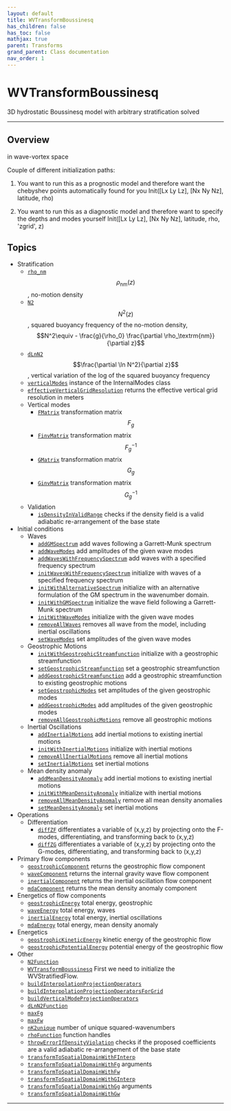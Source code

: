 ```yaml
---
layout: default
title: WVTransformBoussinesq
has_children: false
has_toc: false
mathjax: true
parent: Transforms
grand_parent: Class documentation
nav_order: 1
---
```


#  WVTransformBoussinesq

3D hydrostatic Boussinesq model with arbitrary stratification solved


---

## Overview
  in wave-vortex space
 
  Couple of different initialization paths:
  1) You want to run this as a prognostic model and therefore want
     the chebyshev points automatically found for you
        Init([Lx Ly Lz], [Nx Ny Nz], latitude, rho)
 
  2) You want to run this as a diagnostic model and therefore want
     to specify the depths and modes yourself
        Init([Lx Ly Lz], [Nx Ny Nz], latitude, rho, 'zgrid', z)


## Topics
+ Stratification
  + [`rho_nm`](/classes/transforms/wvtransformboussinesq/rho_nm.html) $$\rho_\textrm{nm}(z)$$, no-motion density
  + [`N2`](/classes/transforms/wvtransformboussinesq/n2.html) $$N^2(z)$$, squared buoyancy frequency of the no-motion density, $$N^2\equiv - \frac{g}{\rho_0} \frac{\partial \rho_\textrm{nm}}{\partial z}$$
  + [`dLnN2`](/classes/transforms/wvtransformboussinesq/dlnn2.html) $$\frac{\partial \ln N^2}{\partial z}$$, vertical variation of the log of the squared buoyancy frequency
  + [`verticalModes`](/classes/transforms/wvtransformboussinesq/verticalmodes.html) instance of the InternalModes class
  + [`effectiveVerticalGridResolution`](/classes/transforms/wvtransformboussinesq/effectiveverticalgridresolution.html) returns the effective vertical grid resolution in meters
  + Vertical modes
    + [`FMatrix`](/classes/transforms/wvtransformboussinesq/fmatrix.html) transformation matrix $$F_g$$
    + [`FinvMatrix`](/classes/transforms/wvtransformboussinesq/finvmatrix.html) transformation matrix $$F_g^{-1}$$
    + [`GMatrix`](/classes/transforms/wvtransformboussinesq/gmatrix.html) transformation matrix $$G_g$$
    + [`GinvMatrix`](/classes/transforms/wvtransformboussinesq/ginvmatrix.html) transformation matrix $$G_g^{-1}$$
  + Validation
    + [`isDensityInValidRange`](/classes/transforms/wvtransformboussinesq/isdensityinvalidrange.html) checks if the density field is a valid adiabatic re-arrangement of the base state
+ Initial conditions
  + Waves
    + [`addGMSpectrum`](/classes/transforms/wvtransformboussinesq/addgmspectrum.html) add waves following a Garrett-Munk spectrum
    + [`addWaveModes`](/classes/transforms/wvtransformboussinesq/addwavemodes.html) add amplitudes of the given wave modes
    + [`addWavesWithFrequencySpectrum`](/classes/transforms/wvtransformboussinesq/addwaveswithfrequencyspectrum.html) add waves with a specified frequency spectrum
    + [`initWavesWithFrequencySpectrum`](/classes/transforms/wvtransformboussinesq/initwaveswithfrequencyspectrum.html) initialize with waves of a specified frequency spectrum
    + [`initWithAlternativeSpectrum`](/classes/transforms/wvtransformboussinesq/initwithalternativespectrum.html) initialize with an alternative formulation of the GM spectrum in the wavenumber domain.
    + [`initWithGMSpectrum`](/classes/transforms/wvtransformboussinesq/initwithgmspectrum.html) initialize the wave field following a Garrett-Munk spectrum
    + [`initWithWaveModes`](/classes/transforms/wvtransformboussinesq/initwithwavemodes.html) initialize with the given wave modes
    + [`removeAllWaves`](/classes/transforms/wvtransformboussinesq/removeallwaves.html) removes all wave from the model, including inertial oscillations
    + [`setWaveModes`](/classes/transforms/wvtransformboussinesq/setwavemodes.html) set amplitudes of the given wave modes
  + Geostrophic Motions
    + [`initWithGeostrophicStreamfunction`](/classes/transforms/wvtransformboussinesq/initwithgeostrophicstreamfunction.html) initialize with a geostrophic streamfunction
    + [`setGeostrophicStreamfunction`](/classes/transforms/wvtransformboussinesq/setgeostrophicstreamfunction.html) set a geostrophic streamfunction
    + [`addGeostrophicStreamfunction`](/classes/transforms/wvtransformboussinesq/addgeostrophicstreamfunction.html) add a geostrophic streamfunction to existing geostrophic motions
    + [`setGeostrophicModes`](/classes/transforms/wvtransformboussinesq/setgeostrophicmodes.html) set amplitudes of the given geostrophic modes
    + [`addGeostrophicModes`](/classes/transforms/wvtransformboussinesq/addgeostrophicmodes.html) add amplitudes of the given geostrophic modes
    + [`removeAllGeostrophicMotions`](/classes/transforms/wvtransformboussinesq/removeallgeostrophicmotions.html) remove all geostrophic motions
  + Inertial Oscillations
    + [`addInertialMotions`](/classes/transforms/wvtransformboussinesq/addinertialmotions.html) add inertial motions to existing inertial motions
    + [`initWithInertialMotions`](/classes/transforms/wvtransformboussinesq/initwithinertialmotions.html) initialize with inertial motions
    + [`removeAllInertialMotions`](/classes/transforms/wvtransformboussinesq/removeallinertialmotions.html) remove all inertial motions
    + [`setInertialMotions`](/classes/transforms/wvtransformboussinesq/setinertialmotions.html) set inertial motions
  + Mean density anomaly
    + [`addMeanDensityAnomaly`](/classes/transforms/wvtransformboussinesq/addmeandensityanomaly.html) add inertial motions to existing inertial motions
    + [`initWithMeanDensityAnomaly`](/classes/transforms/wvtransformboussinesq/initwithmeandensityanomaly.html) initialize with inertial motions
    + [`removeAllMeanDensityAnomaly`](/classes/transforms/wvtransformboussinesq/removeallmeandensityanomaly.html) remove all mean density anomalies
    + [`setMeanDensityAnomaly`](/classes/transforms/wvtransformboussinesq/setmeandensityanomaly.html) set inertial motions
+ Operations
  + Differentiation
    + [`diffZF`](/classes/transforms/wvtransformboussinesq/diffzf.html) differentiates a variable of (x,y,z) by projecting onto the F-modes, differentiating, and transforming back to (x,y,z)
    + [`diffZG`](/classes/transforms/wvtransformboussinesq/diffzg.html) differentiates a variable of (x,y,z) by projecting onto the G-modes, differentiating, and transforming back to (x,y,z)
+ Primary flow components
  + [`geostrophicComponent`](/classes/transforms/wvtransformboussinesq/geostrophiccomponent.html) returns the geostrophic flow component
  + [`waveComponent`](/classes/transforms/wvtransformboussinesq/wavecomponent.html) returns the internal gravity wave flow component
  + [`inertialComponent`](/classes/transforms/wvtransformboussinesq/inertialcomponent.html) returns the inertial oscillation flow component
  + [`mdaComponent`](/classes/transforms/wvtransformboussinesq/mdacomponent.html) returns the mean density anomaly component
+ Energetics of flow components
  + [`geostrophicEnergy`](/classes/transforms/wvtransformboussinesq/geostrophicenergy.html) total energy, geostrophic
  + [`waveEnergy`](/classes/transforms/wvtransformboussinesq/waveenergy.html) total energy, waves
  + [`inertialEnergy`](/classes/transforms/wvtransformboussinesq/inertialenergy.html) total energy, inertial oscillations
  + [`mdaEnergy`](/classes/transforms/wvtransformboussinesq/mdaenergy.html) total energy, mean density anomaly
+ Energetics
  + [`geostrophicKineticEnergy`](/classes/transforms/wvtransformboussinesq/geostrophickineticenergy.html) kinetic energy of the geostrophic flow
  + [`geostrophicPotentialEnergy`](/classes/transforms/wvtransformboussinesq/geostrophicpotentialenergy.html) potential energy of the geostrophic flow
+ Other
  + [`N2Function`](/classes/transforms/wvtransformboussinesq/n2function.html) 
  + [`WVTransformBoussinesq`](/classes/transforms/wvtransformboussinesq/wvtransformboussinesq.html) First we need to initialize the WVStratifiedFlow.
  + [`buildInterpolationProjectionOperators`](/classes/transforms/wvtransformboussinesq/buildinterpolationprojectionoperators.html) 
  + [`buildInterpolationProjectionOperatorsForGrid`](/classes/transforms/wvtransformboussinesq/buildinterpolationprojectionoperatorsforgrid.html) 
  + [`buildVerticalModeProjectionOperators`](/classes/transforms/wvtransformboussinesq/buildverticalmodeprojectionoperators.html) 
  + [`dLnN2Function`](/classes/transforms/wvtransformboussinesq/dlnn2function.html) 
  + [`maxFg`](/classes/transforms/wvtransformboussinesq/maxfg.html) 
  + [`maxFw`](/classes/transforms/wvtransformboussinesq/maxfw.html) 
  + [`nK2unique`](/classes/transforms/wvtransformboussinesq/nk2unique.html) number of unique squared-wavenumbers
  + [`rhoFunction`](/classes/transforms/wvtransformboussinesq/rhofunction.html) function handles
  + [`throwErrorIfDensityViolation`](/classes/transforms/wvtransformboussinesq/throwerrorifdensityviolation.html) checks if the proposed coefficients are a valid adiabatic re-arrangement of the base state
  + [`transformToSpatialDomainWithFInterp`](/classes/transforms/wvtransformboussinesq/transformtospatialdomainwithfinterp.html) 
  + [`transformToSpatialDomainWithFg`](/classes/transforms/wvtransformboussinesq/transformtospatialdomainwithfg.html) arguments
  + [`transformToSpatialDomainWithFw`](/classes/transforms/wvtransformboussinesq/transformtospatialdomainwithfw.html) 
  + [`transformToSpatialDomainWithGInterp`](/classes/transforms/wvtransformboussinesq/transformtospatialdomainwithginterp.html) 
  + [`transformToSpatialDomainWithGg`](/classes/transforms/wvtransformboussinesq/transformtospatialdomainwithgg.html) arguments
  + [`transformToSpatialDomainWithGw`](/classes/transforms/wvtransformboussinesq/transformtospatialdomainwithgw.html) 


---
